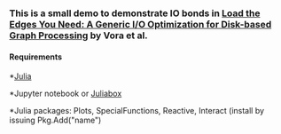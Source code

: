 ### This is a small demo to demonstrate IO bonds in [Load the Edges You Need: A Generic I/O Optimization for Disk-based Graph Processing](https://www.usenix.org/conference/atc16/technical-sessions/presentation/vora) by Vora et al.

#### Requirements
*[Julia](https://julialang.org/) 

*Jupyter notebook or [Juliabox](http://www.juliabox.com) 

*Julia packages: Plots, SpecialFunctions, Reactive, Interact (install by issuing Pkg.Add("name") 
